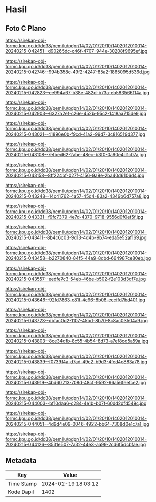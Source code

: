 # Hasil

## Foto C Plano

https://sirekap-obj-formc.kpu.go.id/dd38/pemilu/pdpr/14/02/01/20/10/1402012010014-20240215-042451--d90265dc-c46f-4707-944e-30208f9695ef.jpg

https://sirekap-obj-formc.kpu.go.id/dd38/pemilu/pdpr/14/02/01/20/10/1402012010014-20240215-042746--994b358c-49f2-4247-85a2-1865095d536d.jpg

https://sirekap-obj-formc.kpu.go.id/dd38/pemilu/pdpr/14/02/01/20/10/1402012010014-20240215-042823--ee994a67-b38e-482d-b73a-eb583566114a.jpg

https://sirekap-obj-formc.kpu.go.id/dd38/pemilu/pdpr/14/02/01/20/10/1402012010014-20240215-042903--6327a2ef-c26e-452b-95c2-1418aa715de9.jpg

https://sirekap-obj-formc.kpu.go.id/dd38/pemilu/pdpr/14/02/01/20/10/1402012010014-20240215-043021--41896e0b-f9cd-41a2-99d7-3c816519d377.jpg

https://sirekap-obj-formc.kpu.go.id/dd38/pemilu/pdpr/14/02/01/20/10/1402012010014-20240215-043108--7efbed62-2abe-48ec-b3f0-0a90e4d1c07a.jpg

https://sirekap-obj-formc.kpu.go.id/dd38/pemilu/pdpr/14/02/01/20/10/1402012010014-20240215-043158--8ff224bf-027f-4156-9a9e-2ba40d6106d4.jpg

https://sirekap-obj-formc.kpu.go.id/dd38/pemilu/pdpr/14/02/01/20/10/1402012010014-20240215-043248--14c41762-4a57-45d4-83a2-4349b6d757a8.jpg

https://sirekap-obj-formc.kpu.go.id/dd38/pemilu/pdpr/14/02/01/20/10/1402012010014-20240215-043331--f9fc7379-4e7d-4370-9718-9556d0f0ef5f.jpg

https://sirekap-obj-formc.kpu.go.id/dd38/pemilu/pdpr/14/02/01/20/10/1402012010014-20240215-043411--8b4c6c03-9d13-4d4b-9b74-eda5e52af169.jpg

https://sirekap-obj-formc.kpu.go.id/dd38/pemilu/pdpr/14/02/01/20/10/1402012010014-20240215-043458--b2270840-84f5-44a9-8dbd-664987ce80eb.jpg

https://sirekap-obj-formc.kpu.go.id/dd38/pemilu/pdpr/14/02/01/20/10/1402012010014-20240215-043557--eedfe7c3-54eb-46be-b502-f2e103d3df7e.jpg

https://sirekap-obj-formc.kpu.go.id/dd38/pemilu/pdpr/14/02/01/20/10/1402012010014-20240215-043646--92fd7863-c81f-4c96-8b08-eecffd7bd401.jpg

https://sirekap-obj-formc.kpu.go.id/dd38/pemilu/pdpr/14/02/01/20/10/1402012010014-20240215-043723--dbfac0d2-1107-45bd-8b70-8c8ac03504a9.jpg

https://sirekap-obj-formc.kpu.go.id/dd38/pemilu/pdpr/14/02/01/20/10/1402012010014-20240215-043803--8ce34dfb-8c55-4b54-8d73-a7ef8cd5a59a.jpg

https://sirekap-obj-formc.kpu.go.id/dd38/pemilu/pdpr/14/02/01/20/10/1402012010014-20240215-043839--f0739f4a-d7ad-49c2-b9d3-4fed4c883a78.jpg

https://sirekap-obj-formc.kpu.go.id/dd38/pemilu/pdpr/14/02/01/20/10/1402012010014-20240215-043919--4bd60213-708d-48cf-9592-96a56feefce2.jpg

https://sirekap-obj-formc.kpu.go.id/dd38/pemilu/pdpr/14/02/01/20/10/1402012010014-20240215-044003--bf10daa6-c284-4e1b-b07f-60dd2dfd549c.jpg

https://sirekap-obj-formc.kpu.go.id/dd38/pemilu/pdpr/14/02/01/20/10/1402012010014-20240215-044051--4d9d4e09-0046-4922-bb64-7308d0e1c7a1.jpg

https://sirekap-obj-formc.kpu.go.id/dd38/pemilu/pdpr/14/02/01/20/10/1402012010014-20240215-044126--8531e507-7a32-44e3-aa99-2cd6f5dcbfae.jpg


## Metadata

| Key        | Value               |
| ---------- | ------------------- |
| Time Stamp | 2024-02-19 18:03:12 |
| Kode Dapil | 1402                |



